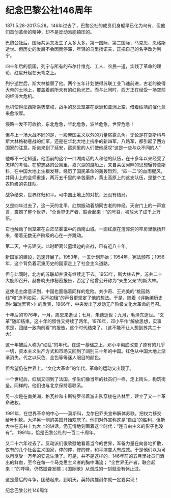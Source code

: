 # 纪念巴黎公社146周年
1871.5.28-2017.5.28。146年过去了，巴黎公社的成员们身躯早已化为乌有，但他们首创革命的精神，却不是反动派能镇压的。


巴黎公社后，国际共运又发生了太多太多。第一国际、第二国际，马克思、恩格斯逝世。但历史的发展不会因而停滞，年轻的乌里扬诺夫，正把自己的名字改为列宁。


四十年后的俄国，列宁与所有的布尔什维克、工人、农民一道，实践了革命的理论，红星升起在天穹之上。


列宁逝世后，斯大林接替了他。两个五年计划使得苏联工业飞速前进，古老的彼得大帝的土地上，覆盖着前所未有的红色光芒。而与此同时，西方正在经受一场空前的经济大危机。


危机使得法西斯乘势掌权，战争的愁云笼罩在欧洲和亚洲上空，借着绥靖的催化愈来愈浓厚。


侵略一发不可收拾，东北危急，华北危急，波兰危急，世界危急！


但与上一场大战不同的是，一股帝国主义以外的力量崭露头角。无论是在莫斯科与斯大林格勒巷战的红军，还是在华北大地上抗争的新四军，八路军，都引起了西方国家的注意。斯诺来到了延安，窑洞里的人们使他感叹“这是一些与众不同的人”


他却不一定知道，他面前的这个一口湖南话的人和他的队伍，在十多年以来经受了怎样的考验。在望志路的公寓里，嘉兴湖的游船上，来自莱茵河畔的思想辗转莫斯科，在中国大地上生根发芽。经历了国民革命的轰轰烈烈，“四一二”的血雨腥风，井冈山上的会师重逢，两万五千里的辛苦磨练，黄土高原上的这支队伍，是整个工农阶级的先锋队。


战争结束，世界终归和平。可中国土地上的对抗，还没有结局。


又是四年过去了，这一天的北平，红旗振动着胡同古老的神经。天安门上的一声宣言，震撼了整个世界，“全世界无产者，联合起来！”的号召，被放大了成千上万倍。


它也触动了尚笼罩在白茫茫雾霭中的西南山城。一面红旗在渣滓洞的牢房里飘扬开来，带着无数无产阶级的心在一齐跳动。


第二天，中苏建交。此时距离公墓墙边的奋战，已有近八十年。


新国家的建设，迅速开展了。1953年，一五计划开始；1954年，宪法颁布；1956年，这个背负着沉重历史的国家走上了社会主义道路。


但与此同时，北方的苏联却并没有继续走下去。1953年，斯大林去世，苏共二十大旋即召开，赫鲁晓夫作秘密报告，否定了他曾公开称为“亲生父亲”的斯大林。


这使毛主席意识到，中国也面临着同样的危险。刘少奇、王光美的“桃园路线”和“造不如买，买不如租”的声音更坚定了他的想法。于是，随着《评新编历史剧<海瑞罢官>》的发表，1966年，中央发出了发动无产阶级文化大革命的号召。


十年后的1976年，一月，周恩来逝世；七月，朱德逝世；九月，毛泽东逝世。“文革”随即结束。这十年的惯性又持续了两年。1978年，邓小平作“解放思想，实事求是，团结一致向前看”的报告，这个时代结束了。（这不能不让人想到苏共二十大）


这十年被后人称为“动乱”的年代。在这一基础之上，邓小平彻底改变了原有的几乎一切，资本主义生产方式和市场又回到了阔别三十年的中国。红色从中国大地上渐渐消失，代之以灰色、金色等等迷人眼目的颜色。


但希望仍在世界上。“文化大革命”的年代，革命的运动又出现了。


一个世纪后，红旗又回到了法国。学生们像当年的社员们一样，走上街头，构筑街垒。同样的，他们也与北京保持着联系。


另一次是在南美洲，格瓦拉和卡斯特罗带着游击队穿梭在丛林里，建立了又一个革命政权。


1991年，在世界革命的中心——莫斯科，戈尔巴乔夫宣布解体苏联，把权力移交给叶利钦。大洋另一侧的美国开始欢庆了。他们对外宣称这是“自由”的胜利，但斯大林在苏共十九大上的讲话，仍无情地刻画着这个时代：“连自由主义的影子也没有”。
1991年，恰是巴黎公社的一百二十周年。


又二十六年过去了。反动派们很欣慰地看着当今的世界，军备力量在向各地扩散，仅有的几个社会主义国家，停的停，修的修，和平演变大有成效。于是他们以为可以再享受一万年的安逸生活了。可是，并不是这样的。146年前的五月里社员们洒出的鲜血，至今在每一个马克思主义者的胸中涌流； “全世界无产者，联合起来！”的呼唤，仍然振聋发聩；《国际歌》从谱成的一刻就没有休止过。


这是最后的斗争，团结起来，到明天，英特纳雄耐尔就一定要实现！
 
 

纪念巴黎公社146周年
